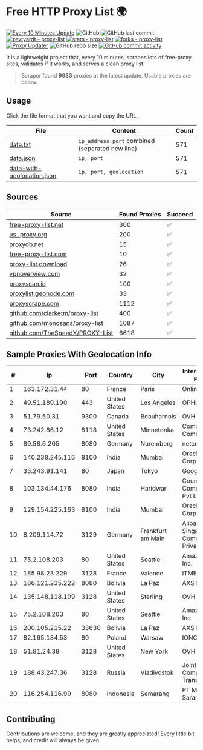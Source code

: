 
# Free HTTP Proxy List 🌍

[![Every 10 Minutes Update](https://github.com/mertguvencli/http-proxy-list/actions/workflows/main.yml/badge.svg?branch=main)](https://github.com/mertguvencli/http-proxy-list/actions/workflows/main.yml)
![GitHub](https://img.shields.io/github/license/mertguvencli/http-proxy-list)
![GitHub last commit](https://img.shields.io/github/last-commit/mertguvencli/http-proxy-list)
[![zevtyardt - proxy-list](https://img.shields.io/static/v1?label=zevtyardt&message=proxy-list&color=blue&logo=github)](https://github.com/zevtyardt/proxy-list "Go to GitHub repo")
[![stars - proxy-list](https://img.shields.io/github/stars/zevtyardt/proxy-list?style=social)](https://github.com/zevtyardt/proxy-list)
[![forks - proxy-list](https://img.shields.io/github/forks/zevtyardt/proxy-list?style=social)](https://github.com/zevtyardt/proxy-list)
[![Proxy Updater](https://github.com/zevtyardt/proxy-list/workflows/Proxy%20Updater/badge.svg)](https://github.com/zevtyardt/proxy-list/actions?query=workflow:"Proxy+Updater")
![GitHub repo size](https://img.shields.io/github/repo-size/zevtyardt/proxy-list)
[![GitHub commit activity](https://img.shields.io/github/commit-activity/m/zevtyardt/proxy-list?logo=commits)](https://github.com/zevtyardt/proxy-list/commits/main)

It is a lightweight project that, every 10 minutes, scrapes lots of free-proxy sites, validates if it works, and serves a clean proxy list.

> Scraper found **9933** proxies at the latest update. Usable proxies are below.

## Usage

Click the file format that you want and copy the URL.

|File|Content|Count|
|----|-------|-----|
|[data.txt](https://raw.githubusercontent.com/mertguvencli/http-proxy-list/main/proxy-list/data.txt)|`ip_address:port` combined (seperated new line)|571|
|[data.json](https://raw.githubusercontent.com/mertguvencli/http-proxy-list/main/proxy-list/data.json)|`ip, port`|571|
|[data-with-geolocation.json](https://raw.githubusercontent.com/mertguvencli/http-proxy-list/main/proxy-list/data-with-geolocation.json)|`ip, port, geolocation`|571|

## Sources

|Source|Found Proxies|Succeed|
|------|-------------|-------|
|[free-proxy-list.net](https://free-proxy-list.net)|300|✅|
|[us-proxy.org](https://www.us-proxy.org)|200|✅|
|[proxydb.net](http://proxydb.net)|15|✅|
|[free-proxy-list.com](https://free-proxy-list.com/?page=&port=&type%5B%5D=http&type%5B%5D=https&up_time=0&search=Search)|10|✅|
|[proxy-list.download](https://www.proxy-list.download/HTTP)|26|✅|
|[vpnoverview.com](https://vpnoverview.com/privacy/anonymous-browsing/free-proxy-servers)|32|✅|
|[proxyscan.io](https://www.proxyscan.io)|100|✅|
|[proxylist.geonode.com](https://proxylist.geonode.com/api/proxy-list?limit=300&page=1&sort_by=lastChecked&sort_type=desc&protocols=http,https)|33|✅|
|[proxyscrape.com](https://api.proxyscrape.com/v2/?request=displayproxies&protocol=http&timeout=10000&country=all&ssl=all&anonymity=all)|1112|✅|
|[github.com/clarketm/proxy-list](https://raw.githubusercontent.com/clarketm/proxy-list/master/proxy-list-raw.txt)|400|✅|
|[github.com/monosans/proxy-list](https://raw.githubusercontent.com/monosans/proxy-list/main/proxies/http.txt)|1087|✅|
|[github.com/TheSpeedX/PROXY-List](https://raw.githubusercontent.com/TheSpeedX/PROXY-List/master/http.txt)|6618|✅|


## Sample Proxies With Geolocation Info

|#|Ip|Port|Country|City|Internet Service Provider|
|-|--|----|-------|----|-------------------------|
|1|163.172.31.44|80|France|Paris|Online S.A.S.|
|2|49.51.189.190|443|United States|Los Angeles|OPHL|
|3|51.79.50.31|9300|Canada|Beauharnois|OVH SAS|
|4|73.242.86.12|8118|United States|Minnetonka|Comcast Cable Communications|
|5|89.58.6.205|8080|Germany|Nuremberg|netcup GmbH|
|6|140.238.245.116|8100|India|Mumbai|Oracle Corporation|
|7|35.243.91.141|80|Japan|Tokyo|Google LLC|
|8|103.134.44.176|8080|India|Haridwar|Countrylink Communiction Pvt Ltd|
|9|129.154.225.163|8100|India|Mumbai|Oracle Corporation|
|10|8.209.114.72|3129|Germany|Frankfurt am Main|Alibaba.com Singapore E-Commerce Private Limited|
|11|75.2.108.203|80|United States|Seattle|Amazon.com, Inc.|
|12|185.98.23.229|3128|France|Valence|ITMETRIX|
|13|186.121.235.222|8080|Bolivia|La Paz|AXS Bolivia S. A.|
|14|135.148.118.109|3128|United States|Sterling|OVH US LLC|
|15|75.2.108.203|80|United States|Seattle|Amazon.com, Inc.|
|16|200.105.215.22|33630|Bolivia|La Paz|AXS Bolivia S. A.|
|17|82.165.184.53|80|Poland|Warsaw|IONOS SE|
|18|51.81.24.38|3128|United States|New York|OVH US LLC|
|19|188.43.247.36|3128|Russia|Vladivostok|Joint Stock Company TransTeleCom|
|20|116.254.116.99|8080|Indonesia|Semarang|PT Media Sarana Data|



## Contributing

Contributions are welcome, and they are greatly appreciated! Every
little bit helps, and credit will always be given.

